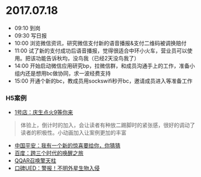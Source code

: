 # 2017.07.18

- 09:10  到岗
- 09:30 写日报
- 10:00 浏览微信资讯，研究微信支付新的语音播报&支付二维码被调换赔付
- 11:00 试了新的支付成功后语音播报，觉得很适合中环小火车，营业员可以使用。把该功能告诉秋均，没鸟我（已经2天没鸟我了）
- 14:00 开始启动微信应用研究bp，拉微信群，和成员沟通手上的工作，准备小组内还是想用bc做协同，求一波经费支持
- 15:00 开通个新的bc，教成员用sockswifi秒开bc，邀请成员进入等准备工作
### H5案例

- [1号店：庆生点火9等你来 ](http://qsdh.socialfishface.com/index.html)
> 体验上，倒计时的加入，会让读者有种放二踢脚时的紧张感，很好的调动了读者的积极性。小动画加入让案例更加的丰富
- [中国平安：我有一个新的惊喜要给你，你猜猜](https://pingan.100jc.net/annalsHttps/?tar_foid=70afbfa2-44b7-2873-c79c-f0e7dcb00cc3&from=timeline)
- [百度：跨三个时代的唤醒之旅](http://client.elloworld.cn/baidu/dueros/)
- [QQAR召唤擎天柱](http://wa.qq.com/bianxing/index.html?_wv=16778213&adtag=weixin)
- [口碑UED：警报！不明外星生物入侵](https://render.koubei.com/p/f/fd-j4p2dngw/index.html)



  